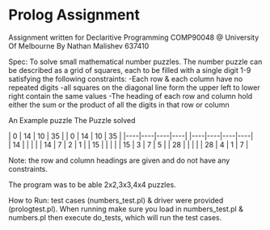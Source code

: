 # Prolog Assignment
Assignment written for Declaritive Programming COMP90048 @ University Of Melbourne
By Nathan Malishev 637410

Spec:
To solve small mathematical number puzzles. The number puzzle can be described as a grid of squares, each to be filled with a single digit 1-9 satisfying the following constraints:
	-Each row & each column have no repeated digits
	-all squares on the diagonal line form the upper left to lower right contain the same values
	-The heading of each row and column hold either the sum or the product of all the digits in that row or column

An Example puzzle              The Puzzle solved  

| 0  | 14 | 10 | 35 |           | 0  | 14 | 10 | 35 |
|----|----|----|----|           |----|----|----|----|                   
| 14 |    |    |    |           | 14 | 7  | 2  | 1  |
| 15 |    |    |    |           | 15 | 3  | 7  | 5  |
| 28 |    |    |    |           | 28 | 4  | 1  | 7  |

Note: the row and column headings are given and do not have any constraints.

The program was to be able 2x2,3x3,4x4 puzzles.

How to Run:
test cases (numbers\_test.pl) & driver were provided (prologtest.pl). When running make sure you load in numbers\_test.pl & numbers.pl then execute do\_tests, which will run the test cases.


